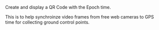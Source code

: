 Create and display a QR Code with the Epoch time.

This is to help synchroinze video frames from free web cameras
to GPS time for collecting ground control points.
